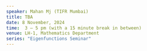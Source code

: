 ```yaml
---
speaker: Mahan Mj (TIFR Mumbai)
title: TBA
date: 8 November, 2024
time:  3 – 5 pm (with a 15 minute break in between)
venue: LH-1, Mathematics Department
series: "Eigenfunctions Seminar"
---
```


